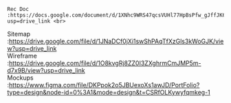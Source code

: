     Rec Doc   :https://docs.google.com/document/d/1XNhc9WRS47qcsVUHl77HpBsPfw_gJffJK6MtXGed8kg/edit?usp=drive_link <br>
Sitemap   :https://drive.google.com/file/d/1JNaDCf0jXi1swShPAqTfXzGls3kWoGJK/view?usp=drive_link <br>
Wireframe :https://drive.google.com/file/d/1O8kvgRj8ZZ0I3ZXghrmCmJMP5m-d7x9B/view?usp=drive_link <br>
Mockups   :https://www.figma.com/file/DKPpok2o5JBUexoXs1awJD/PortFolio?type=design&node-id=0%3A1&mode=design&t=CSRfOLKywyfqmkeg-1
